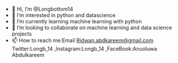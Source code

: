- 👋 Hi, I’m @Longbottom14
- 👀 I’m interested in python and datascience
- 🌱 I’m currently learning machine learning with python
- 💞️ I’m looking to collaborate on machine learning and data science projects
- 📫 How to reach me:Email Ridwan.abdkareem@gmail.com Twitter:Longb_14 ,Instagram:Longb_14 ,FaceBook:Anuoluwa Abdulkareem 

<!---
Longbottom14/Longbottom14 is a ✨ special ✨ repository because its `README.md` (this file) appears on your GitHub profile.
You can click the Preview link to take a look at your changes.
--->
